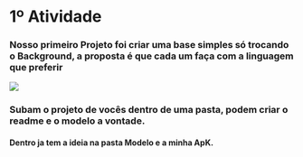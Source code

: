 # 1º Atividade 

### Nosso primeiro Projeto foi criar uma base simples só trocando o Background, a proposta é que cada um faça com a linguagem que preferir

<img src="https://phoneky.co.uk/thumbs/screensavers/down/abstract/colorchang_8t6q8bzu.gif">


### Subam o projeto de vocês dentro de uma pasta, podem criar o readme  e o modelo a vontade.

#### Dentro ja tem a ideia na pasta Modelo  e a minha ApK.
